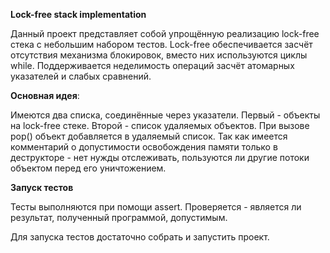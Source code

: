 **Lock-free stack implementation**

Данный проект представляет собой упрощённую реализацию lock-free стека с небольшим набором тестов. 
Lock-free обеспечивается засчёт отсутствия механизма блокировок, 
вместо них используются циклы while. Поддерживается неделимость операций засчёт атомарных указателей и слабых сравнений.


**Основная идея**:

Имеются два списка, соединённые через указатели. 
Первый - объекты на lock-free стеке. 
Второй - список удаляемых объектов. 
При вызове pop() объект добавляется в удаляемый список. 
Так как имеется комментарий о допустимости освобождения 
памяти только в деструкторе - нет нужды отслеживать, 
пользуются ли другие потоки объектом перед его уничтожением.

**Запуск тестов**

Тесты выполняются при помощи assert. Проверяется - является ли 
результат, полученный программой, допустимым.

Для запуска тестов достаточно собрать и запустить проект.
